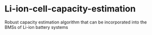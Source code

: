 # Li-ion-cell-capacity-estimation
Robust capacity estimation algorithm that can be incorporated into the BMSs of Li-ion battery systems
